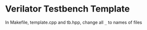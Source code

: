 # Verilator Testbench Template

In Makefile, template.cpp and tb.hpp, change all `_` to names of files
